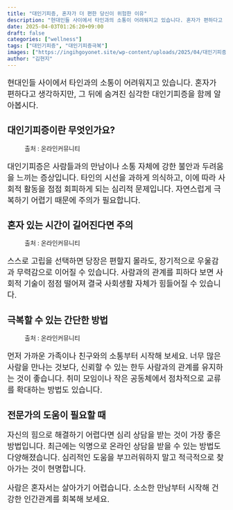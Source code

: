 ```yaml
---
title: "대인기피증, 혼자가 더 편한 당신이 위험한 이유"
description: "현대인들 사이에서 타인과의 소통이 어려워지고 있습니다. 혼자가 편하다고 생각하지만, 그 뒤에 숨겨진 심각한 대인기피증을 함께 알아봅시다."
date: 2025-04-03T01:26:20+09:00
draft: false
categories: ["wellness"]
tags: ["대인기피증", "대인기피증극복"]
images: ["https://ingihgoyonet.site/wp-content/uploads/2025/04/대인기피증-1024x705.jpg", "https://ingihgoyonet.site/wp-content/uploads/2025/04/고립의위험성-683x1024.jpg", "https://ingihgoyonet.site/wp-content/uploads/2025/04/소통의중요성-1024x683.jpg"]
author: "김현지"
---
```


<p style="font-size:18px">현대인들 사이에서 타인과의 소통이 어려워지고 있습니다. 혼자가 편하다고 생각하지만, 그 뒤에 숨겨진 심각한 대인기피증을 함께 알아봅시다.</p> <h2 >대인기피증이란 무엇인가요?</h2> <figure ><img src="https://ingihgoyonet.site/wp-content/uploads/2025/04/대인기피증-1024x705.jpg" alt="" style="aspect-ratio:16/9;object-fit:cover"/><figcaption >출처 : 온라인커뮤니티</figcaption></figure> <p style="font-size:18px">대인기피증은 사람들과의 만남이나 소통 자체에 강한 불안과 두려움을 느끼는 증상입니다. 타인의 시선을 과하게 의식하고, 이에 따라 사회적 활동을 점점 회피하게 되는 심리적 문제입니다. 자연스럽게 극복하기 어렵기 때문에 주의가 필요합니다.</p> <h2 >혼자 있는 시간이 길어진다면 주의</h2> <figure ><img src="https://ingihgoyonet.site/wp-content/uploads/2025/04/고립의위험성-683x1024.jpg" alt="" style="aspect-ratio:16/9;object-fit:cover"/><figcaption >출처 : 온라인커뮤니티</figcaption></figure> <p style="font-size:18px">스스로 고립을 선택하면 당장은 편할지 몰라도, 장기적으로 우울감과 무력감으로 이어질 수 있습니다. 사람과의 관계를 피하다 보면 사회적 기술이 점점 떨어져 결국 사회생활 자체가 힘들어질 수 있습니다.</p> <h2 >극복할 수 있는 간단한 방법</h2> <figure ><img src="https://ingihgoyonet.site/wp-content/uploads/2025/04/소통의중요성-1024x683.jpg" alt="" style="aspect-ratio:16/9;object-fit:cover"/><figcaption >출처 : 온라인커뮤니티</figcaption></figure> <p style="font-size:18px">먼저 가까운 가족이나 친구와의 소통부터 시작해 보세요. 너무 많은 사람을 만나는 것보다, 신뢰할 수 있는 한두 사람과의 관계를 유지하는 것이 좋습니다. 취미 모임이나 작은 공동체에서 점차적으로 교류를 확대하는 방법도 있습니다.</p> <h2 >전문가의 도움이 필요할 때</h2> <p style="font-size:18px">자신의 힘으로 해결하기 어렵다면 심리 상담을 받는 것이 가장 좋은 방법입니다. 최근에는 익명으로 온라인 상담을 받을 수 있는 방법도 다양해졌습니다. 심리적인 도움을 부끄러워하지 말고 적극적으로 찾아가는 것이 현명합니다.</p> <p style="font-size:18px">사람은 혼자서는 살아가기 어렵습니다. 소소한 만남부터 시작해 건강한 인간관계를 회복해 보세요.</p>